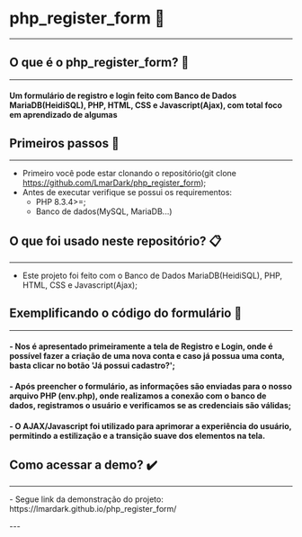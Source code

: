 # php_register_form 📍
---

## O que é o php_register_form? 🤔
---
#### Um formulário de registro e login feito com Banco de Dados MariaDB(HeidiSQL), PHP, HTML, CSS e Javascript(Ajax), com total foco em aprendizado de algumas 

## Primeiros passos  👣
---
- Primeiro você pode estar clonando o repositório(git clone https://github.com/LmarDark/php_register_form);
- Antes de executar verifique se possui os requirementos:
   - PHP 8.3.4>=;
  - Banco de dados(MySQL, MariaDB...)

## O que foi usado neste repositório? 📋
---
- Este projeto foi feito com o Banco de Dados MariaDB(HeidiSQL), PHP, HTML, CSS e Javascript(Ajax); 

## Exemplificando o código do formulário 📑
---
#### - Nos é apresentado primeiramente a tela de Registro e Login, onde é possível fazer a criação de uma nova conta e caso já possua uma conta, basta clicar no botão 'Já possui cadastro?';
#### - Após preencher o formulário, as informações são enviadas para o nosso arquivo PHP (env.php), onde realizamos a conexão com o banco de dados, registramos o usuário e verificamos se as credenciais são válidas;
#### - O AJAX/Javascript foi utilizado para aprimorar a experiência do usuário, permitindo a estilização e a transição suave dos elementos na tela.

## Como acessar a demo? ✔️
---
<p>- Segue link da demonstração do projeto: https://lmardark.github.io/php_register_form/</p>
---


